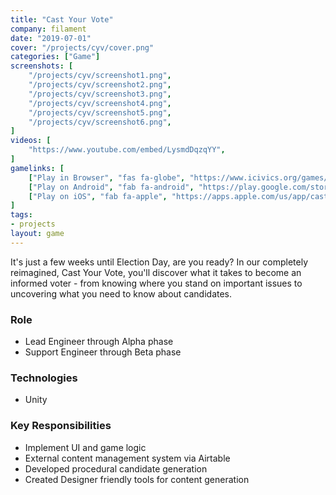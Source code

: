 ```yaml
---
title: "Cast Your Vote"
company: filament
date: "2019-07-01"
cover: "/projects/cyv/cover.png"
categories: ["Game"]
screenshots: [
    "/projects/cyv/screenshot1.png",
    "/projects/cyv/screenshot2.png",
    "/projects/cyv/screenshot3.png",
    "/projects/cyv/screenshot4.png",
    "/projects/cyv/screenshot5.png",
    "/projects/cyv/screenshot6.png",
]
videos: [
    "https://www.youtube.com/embed/LysmdDqzqYY",
]
gamelinks: [
    ["Play in Browser", "fas fa-globe", "https://www.icivics.org/games/cast-your-vote"],
    ["Play on Android", "fab fa-android", "https://play.google.com/store/apps/details?id=org.icivics.cyv"],
    ["Play on iOS", "fab fa-apple", "https://apps.apple.com/us/app/cast-your-vote/id1482827272"],
]
tags:
- projects
layout: game
---
```


It's just a few weeks until Election Day, are you ready? In our completely reimagined, Cast Your Vote, you'll discover what it takes to become an informed voter - from knowing where you stand on important issues to uncovering what you need to know about candidates.

### Role
* Lead Engineer through Alpha phase
* Support Engineer through Beta phase

### Technologies
* Unity

### Key Responsibilities
* Implement UI and game logic
* External content management system via Airtable
* Developed procedural candidate generation
* Created Designer friendly tools for content generation